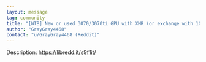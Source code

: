 ```yaml
---
layout: message
tag: community
title: "[WTB] New or used 3070/3070ti GPU with XMR (or exchange with 1070ti)"
author: "GrayGray4468"	
contact: "u/GrayGray4468 (Reddit)"
---
```


Description: https://libredd.it/s9f1it/
